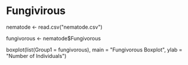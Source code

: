 # Fungivirous
nematode <- read.csv("nematode.csv")

fungivorous <- nematode$Fungivorous

boxplot(list(Group1 = fungivorous), 
        main = "Fungivorous Boxplot", 
        ylab = "Number of Individuals")
